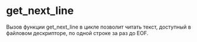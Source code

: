 # get_next_line
Вызов функции get_next_line в цикле позволит читать текст, доступный в файловом дескрипторе, по одной строке за раз до EOF.
